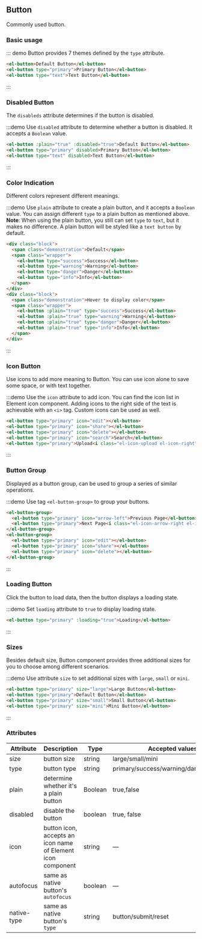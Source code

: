 <script>
  import { addClass } from 'wind-dom/src/class';
  export default {
    data() {
      return {
        isLoading: false,
        isLoading2: false
      };
    },
    methods: {
      handleClick(event) {
        console.log(event);
        alert('button clicked!');
      }
    },
    mounted() {
      this.$nextTick(() => {
        let demos = document.querySelectorAll('.source');
        let thirdDemo = demos[2];
        addClass(thirdDemo, 'intro-block');
      });
    }
  }
</script>

## Button

Commonly used button.

### Basic usage

::: demo Button provides 7 themes defined by the `type` attribute.

```html
<el-button>Default Button</el-button>
<el-button type="primary">Primary Button</el-button>
<el-button type="text">Text Button</el-button>
```
:::

### Disabled Button

The `disableds` attribute determines if the button is disabled.

:::demo Use `disabled` attribute to determine whether a button is disabled. It accepts a `Boolean` value.

```html
<el-button :plain="true" :disabled="true">Default Button</el-button>
<el-button type="primary" disabled>Primary Button</el-button>
<el-button type="text" disabled>Text Button</el-button>
```
:::

### Color Indication

Different colors represent different meanings.

:::demo Use `plain` attribute to create a plain button, and it accepts a `Boolean` value. You can assign different `type` to a plain button as mentioned above. **Note**: When using the plain button, you still can set `type` to `text`, but it makes no difference. A plain button will be styled like a `text button` by default.
```html
<div class="block">
  <span class="demonstration">Default</span>
  <span class="wrapper">
    <el-button type="success">Success</el-button>
    <el-button type="warning">Warning</el-button>
    <el-button type="danger">Danger</el-button>
    <el-button type="info">Info</el-button>
  </span>
</div>
<div class="block">
  <span class="demonstration">Hover to display color</span>
  <span class="wrapper">
    <el-button :plain="true" type="success">Success</el-button>
    <el-button :plain="true" type="warning">Warning</el-button>
    <el-button :plain="true" type="danger">Danger</el-button>
    <el-button :plain="true" type="info">Info</el-button>
  </span>
</div>
```
:::

### Icon Button 

Use icons to add more meaning to Button. You can use icon alone to save some space, or with text together.

:::demo Use the `icon` attribute to add icon. You can find the icon list in Element icon component. Adding icons to the right side of the text is achievable with an `<i>` tag. Custom icons can be used as well.

```html
<el-button type="primary" icon="edit"></el-button>
<el-button type="primary" icon="share"></el-button>
<el-button type="primary" icon="delete"></el-button>
<el-button type="primary" icon="search">Search</el-button>
<el-button type="primary">Upload<i class="el-icon-upload el-icon-right"></i></el-button>
```
:::

### Button Group

Displayed as a button group, can be used to group a series of similar operations.

:::demo Use tag `<el-button-group>` to group your buttons.

```html
<el-button-group>
  <el-button type="primary" icon="arrow-left">Previous Page</el-button>
  <el-button type="primary">Next Page<i class="el-icon-arrow-right el-icon-right"></i></el-button>
</el-button-group>
<el-button-group>
  <el-button type="primary" icon="edit"></el-button>
  <el-button type="primary" icon="share"></el-button>
  <el-button type="primary" icon="delete"></el-button>
</el-button-group>
```
:::

### Loading Button

Click the button to load data, then the button displays a loading state.

:::demo Set `loading` attribute to `true` to display loading state.

```html
<el-button type="primary" :loading="true">Loading</el-button>
```
:::

### Sizes

Besides default size, Button component provides three additional sizes for you to choose among different scenarios.

:::demo Use attribute `size` to set additional sizes with `large`, `small` or `mini`.

```html
<el-button type="primary" size="large">Large Button</el-button>
<el-button type="primary">Default Button</el-button>
<el-button type="primary" size="small">Small Button</el-button>
<el-button type="primary" size="mini">Mini Button</el-button>
```
:::

### Attributes
| Attribute      | Description    | Type      | Accepted values       | Default   |
|---------- |-------- |---------- |-------------  |-------- |
| size     | button size   | string  |   large/small/mini            |    —     |
| type     | button type   | string    |   primary/success/warning/danger/info/text |     —    |
| plain     | determine whether it's a plain button   | Boolean    | true,false | false   |
| disabled  | disable the button    | boolean   | true, false   | false   |
| icon  | button icon, accepts an icon name of Element icon component | string   |  —  |  —  |
| autofocus  | same as native button's `autofocus` | boolean   |  —  |  false  |
| native-type | same as native button's `type` | string | button/submit/reset | button |